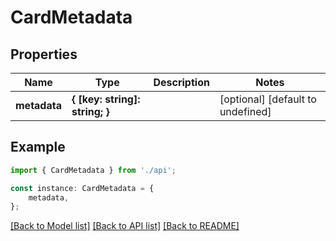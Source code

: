 # CardMetadata


## Properties

Name | Type | Description | Notes
------------ | ------------- | ------------- | -------------
**metadata** | **{ [key: string]: string; }** |  | [optional] [default to undefined]

## Example

```typescript
import { CardMetadata } from './api';

const instance: CardMetadata = {
    metadata,
};
```

[[Back to Model list]](../README.md#documentation-for-models) [[Back to API list]](../README.md#documentation-for-api-endpoints) [[Back to README]](../README.md)
